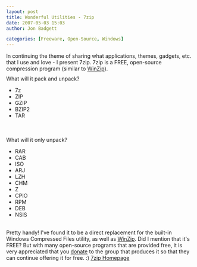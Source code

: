 ```yaml
---
layout: post
title: Wonderful Utilities - 7zip
date: 2007-05-03 15:03
author: Jon Badgett

categories: [Freeware, Open-Source, Windows]
---
```

In continuing the theme of sharing what applications, themes, gadgets, etc. that I use and love - I present 7zip. 7zip is a FREE, open-source compression program (similar to <a href="http://www.winzip.com/index.htm">WinZip</a>).<br /><img id="BLOGGER_PHOTO_ID_5060430221362781826" style="DISPLAY: block; MARGIN: 0px auto 10px; CURSOR: hand; TEXT-ALIGN: center" alt="" src="http://bp3.blogger.com/_D1O7K_QiCIk/RjpCeZr63oI/AAAAAAAAABg/64swNFMf9eE/s320/7zfm.png" border="0" />What will it pack and unpack?<br /><div><ul><li>7z</li><li>ZIP</li><li>GZIP</li><li>BZIP2</li><li>TAR</li><br /></ul><br />What will it only unpack?<br /><ul><li>RAR</li><li>CAB</li><li>ISO</li><li>ARJ</li><li>LZH</li><li>CHM</li><li>Z</li><li>CPIO</li><li>RPM</li><li>DEB</li><li>NSIS</li><br /></ul><p>Pretty handy! I've found it to be a direct replacement for the built-in Windows Compressed Files utility, as well as <a href="http://www.winzip.com/index.htm">WinZip</a>. Did I mention that it's FREE? But with many open-source programs that are provided free, it is very appreciated that you <a href="http://www.7-zip.org/register.html">donate</a> to the group that produces it so that they can continue offering it for free. :) <a href="http://www.7-zip.org/">7zip Homepage</a></p></div>
